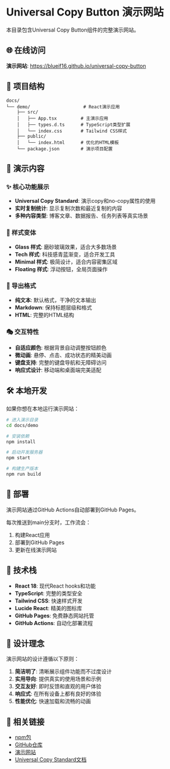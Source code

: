 # Universal Copy Button 演示网站

本目录包含Universal Copy Button组件的完整演示网站。

## 🌐 在线访问

**演示网站**: https://blueif16.github.io/universal-copy-button

## 📁 项目结构

```
docs/
└── demo/                    # React演示应用
    ├── src/
    │   ├── App.tsx         # 主演示应用
    │   ├── types.d.ts      # TypeScript类型扩展
    │   └── index.css       # Tailwind CSS样式
    ├── public/
    │   └── index.html      # 优化的HTML模板
    └── package.json        # 演示项目配置
```

## 🎯 演示内容

### ✨ 核心功能展示
- **Universal Copy Standard**: 演示copy和no-copy属性的使用
- **实时复制统计**: 显示复制次数和最近复制的内容
- **多种内容类型**: 博客文章、数据报告、任务列表等真实场景

### 🎨 样式变体
- **Glass 样式**: 磨砂玻璃效果，适合大多数场景
- **Tech 样式**: 科技感青蓝渐变，适合开发工具
- **Minimal 样式**: 极简设计，适合内容密集区域
- **Floating 样式**: 浮动按钮，全局页面操作

### 📄 导出格式
- **纯文本**: 默认格式，干净的文本输出
- **Markdown**: 保持标题层级和格式
- **HTML**: 完整的HTML结构

### 🎭 交互特性
- **自适应颜色**: 根据背景自动调整按钮颜色
- **微动画**: 悬停、点击、成功状态的精美动画
- **键盘支持**: 完整的键盘导航和无障碍访问
- **响应式设计**: 移动端和桌面端完美适配

## 🛠️ 本地开发

如果你想在本地运行演示网站：

```bash
# 进入演示目录
cd docs/demo

# 安装依赖
npm install

# 启动开发服务器
npm start

# 构建生产版本
npm run build
```

## 🚀 部署

演示网站通过GitHub Actions自动部署到GitHub Pages。

每次推送到main分支时，工作流会：
1. 构建React应用
2. 部署到GitHub Pages
3. 更新在线演示网站

## 📱 技术栈

- **React 18**: 现代React hooks和功能
- **TypeScript**: 完整的类型安全
- **Tailwind CSS**: 快速样式开发
- **Lucide React**: 精美的图标库
- **GitHub Pages**: 免费静态网站托管
- **GitHub Actions**: 自动化部署流程

## 🎨 设计理念

演示网站的设计遵循以下原则：

1. **简洁明了**: 清晰展示组件功能而不过度设计
2. **实用导向**: 提供真实的使用场景和示例
3. **交互友好**: 即时反馈和直观的用户体验
4. **响应式**: 在所有设备上都有良好的体验
5. **性能优化**: 快速加载和流畅的动画

## 🔗 相关链接

- [npm包](https://www.npmjs.com/package/universal-copy-button)
- [GitHub仓库](https://github.com/blueif16/universal-copy-button)
- [演示网站](https://blueif16.github.io/universal-copy-button)
- [Universal Copy Standard文档](../universal-copy-standard.md) 